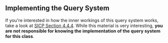 ## Implementing the Query System

If you're interested in how the inner workings of this query system works, take a look at [SICP Section 4.4.4](http://mitpress.mit.edu/sites/default/files/sicp/full-text/book/book-Z-H-29.html#%_sec_4.4.4). While this material is very interesting, **you are not responsible for knowing the implementation of the query system for this class**.